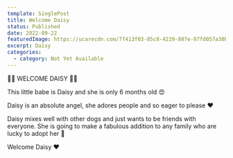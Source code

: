 ```yaml
---
template: SinglePost
title: Welcome Daisy
status: Published
date: 2022-09-22
featuredImage: https://ucarecdn.com/7f413f03-85c8-4239-807e-97fd057a30b7/
excerpt: Daisy
categories:
  - category: Not Yet Available
---
```

🌼🌼 WELCOME DAISY 🌼🌼

This little babe is Daisy and she is only 6 months old 😍

Daisy is an absolute angel, she adores people and so eager to please ❤️

Daisy mixes well with other dogs and just wants to be friends with everyone. She is going to make a fabulous addition to any family who are lucky to adopt her 🐶

Welcome Daisy ❤️